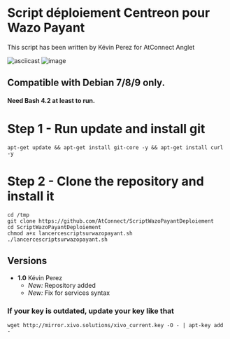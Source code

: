 # Script déploiement Centreon pour Wazo Payant

This script has been written by Kévin Perez for AtConnect Anglet

![asciicast](http://www.atconnect.net/images/header/logo.png)
![image](https://image.noelshack.com/fichiers/2019/17/3/1556112297-telechargement.png)

## Compatible with Debian 7/8/9 only.
#### Need Bash 4.2 at least to run.

# Step 1 - Run update and install git
```
apt-get update && apt-get install git-core -y && apt-get install curl -y

```
# Step 2 - Clone the repository and install it
```
cd /tmp
git clone https://github.com/AtConnect/ScriptWazoPayantDeploiement
cd ScriptWazoPayantDeploiement
chmod a+x lancercescriptsurwazopayant.sh
./lancercescriptsurwazopayant.sh
```


## Versions
- **1.0** Kévin Perez
  - *New:* Repository added
  - *New:* Fix for services syntax


### If your key is outdated, update your key like that
```
wget http://mirror.xivo.solutions/xivo_current.key -O - | apt-key add -
```
